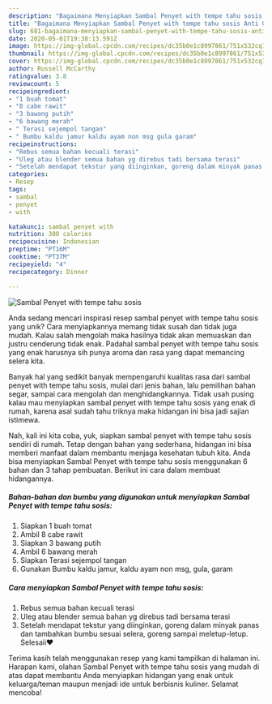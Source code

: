 ```yaml
---
description: "Bagaimana Menyiapkan Sambal Penyet with tempe tahu sosis Anti Gagal"
title: "Bagaimana Menyiapkan Sambal Penyet with tempe tahu sosis Anti Gagal"
slug: 681-bagaimana-menyiapkan-sambal-penyet-with-tempe-tahu-sosis-anti-gagal
date: 2020-05-01T19:38:13.591Z
image: https://img-global.cpcdn.com/recipes/dc35b0e1c8997861/751x532cq70/sambal-penyet-with-tempe-tahu-sosis-foto-resep-utama.jpg
thumbnail: https://img-global.cpcdn.com/recipes/dc35b0e1c8997861/751x532cq70/sambal-penyet-with-tempe-tahu-sosis-foto-resep-utama.jpg
cover: https://img-global.cpcdn.com/recipes/dc35b0e1c8997861/751x532cq70/sambal-penyet-with-tempe-tahu-sosis-foto-resep-utama.jpg
author: Russell McCarthy
ratingvalue: 3.8
reviewcount: 5
recipeingredient:
- "1 buah tomat"
- "8 cabe rawit"
- "3 bawang putih"
- "6 bawang merah"
- " Terasi sejempol tangan"
- " Bumbu kaldu jamur kaldu ayam non msg gula garam"
recipeinstructions:
- "Rebus semua bahan kecuali terasi"
- "Uleg atau blender semua bahan yg direbus tadi bersama terasi"
- "Setelah mendapat tekstur yang diinginkan, goreng dalam minyak panas dan tambahkan bumbu sesuai selera, goreng sampai meletup-letup. Selesaii❤️"
categories:
- Resep
tags:
- sambal
- penyet
- with

katakunci: sambal penyet with 
nutrition: 300 calories
recipecuisine: Indonesian
preptime: "PT16M"
cooktime: "PT37M"
recipeyield: "4"
recipecategory: Dinner

---
```



![Sambal Penyet with tempe tahu sosis](https://img-global.cpcdn.com/recipes/dc35b0e1c8997861/751x532cq70/sambal-penyet-with-tempe-tahu-sosis-foto-resep-utama.jpg)

Anda sedang mencari inspirasi resep sambal penyet with tempe tahu sosis yang unik? Cara menyiapkannya memang tidak susah dan tidak juga mudah. Kalau salah mengolah maka hasilnya tidak akan memuaskan dan justru cenderung tidak enak. Padahal sambal penyet with tempe tahu sosis yang enak harusnya sih punya aroma dan rasa yang dapat memancing selera kita.

Banyak hal yang sedikit banyak mempengaruhi kualitas rasa dari sambal penyet with tempe tahu sosis, mulai dari jenis bahan, lalu pemilihan bahan segar, sampai cara mengolah dan menghidangkannya. Tidak usah pusing kalau mau menyiapkan sambal penyet with tempe tahu sosis yang enak di rumah, karena asal sudah tahu triknya maka hidangan ini bisa jadi sajian istimewa.




Nah, kali ini kita coba, yuk, siapkan sambal penyet with tempe tahu sosis sendiri di rumah. Tetap dengan bahan yang sederhana, hidangan ini bisa memberi manfaat dalam membantu menjaga kesehatan tubuh kita. Anda bisa menyiapkan Sambal Penyet with tempe tahu sosis menggunakan 6 bahan dan 3 tahap pembuatan. Berikut ini cara dalam membuat hidangannya.

<!--inarticleads1-->

##### Bahan-bahan dan bumbu yang digunakan untuk menyiapkan Sambal Penyet with tempe tahu sosis:

1. Siapkan 1 buah tomat
1. Ambil 8 cabe rawit
1. Siapkan 3 bawang putih
1. Ambil 6 bawang merah
1. Siapkan  Terasi sejempol tangan
1. Gunakan  Bumbu kaldu jamur, kaldu ayam non msg, gula, garam




<!--inarticleads2-->

##### Cara menyiapkan Sambal Penyet with tempe tahu sosis:

1. Rebus semua bahan kecuali terasi
1. Uleg atau blender semua bahan yg direbus tadi bersama terasi
1. Setelah mendapat tekstur yang diinginkan, goreng dalam minyak panas dan tambahkan bumbu sesuai selera, goreng sampai meletup-letup. Selesaii❤️




Terima kasih telah menggunakan resep yang kami tampilkan di halaman ini. Harapan kami, olahan Sambal Penyet with tempe tahu sosis yang mudah di atas dapat membantu Anda menyiapkan hidangan yang enak untuk keluarga/teman maupun menjadi ide untuk berbisnis kuliner. Selamat mencoba!
